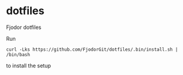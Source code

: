 # dotfiles
Fjodor dotfiles

Run

```
curl -Lks https://github.com/FjodorGit/dotfiles/.bin/install.sh | /bin/bash
```

to install the setup
